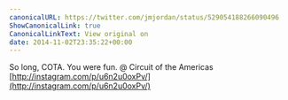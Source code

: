 ```yaml
---
canonicalURL: https://twitter.com/jmjordan/status/529054188266090496
ShowCanonicalLink: true
CanonicalLinkText: View original on
date: 2014-11-02T23:35:22+00:00
---
```

So long, COTA. You were fun. @ Circuit of the Americas [http://instagram.com/p/u6n2u0oxPv/](http://instagram.com/p/u6n2u0oxPv/)